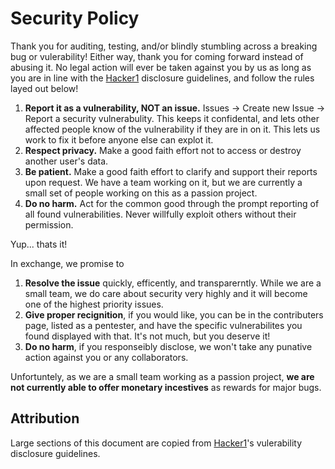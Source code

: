 # Security Policy 

Thank you for auditing, testing, and/or blindly stumbling across a breaking bug or vulerability! Either way, thank you for coming forward instead of abusing it. No legal action will ever be taken against you by us as long as you are in line with the [Hacker1](https://www.hackerone.com/disclosure-guidelines) disclosure guidelines, and follow the rules layed out below!

1. **Report it as a vulnerability, NOT an issue.** Issues -> Create new Issue -> Report a security vulnerabulity. This keeps it confidental, and lets other affected people know of the vulnerability if they are in on it. This lets us work to fix it before anyone else can explot it. 
2. **Respect privacy.** Make a good faith effort not to access or destroy another user's data.
3. **Be patient.** Make a good faith effort to clarify and support their reports upon request. We have a team working on it, but we are currently a small set of people working on this as a passion project. 
4. **Do no harm.** Act for the common good through the prompt reporting of all found vulnerabilities. Never willfully exploit others without their permission.

Yup... thats it! 

In exchange, we promise to

1. **Resolve the issue** quickly, efficently, and transparerntly. While we are a small team, we do care about security very highly and it will become one of the highest priority issues. 
2. **Give proper recignition**, if you would like, you can be in the contributers page, listed as a pentester, and have the specific vulnerabilites you found displayed with that. It's not much, but you deserve it!
3. **Do no harm**, if you responseibly disclose, we won't take any punative action against you or any collaborators. 

Unfortuntely, as we are a small team working as a passion project, **we are not currently able to offer monetary incestives** as rewards for major bugs.

## Attribution 
Large sections of this document are copied from [Hacker1](https://www.hackerone.com/disclosure-guidelines)'s vulerability disclosure guidelines.
